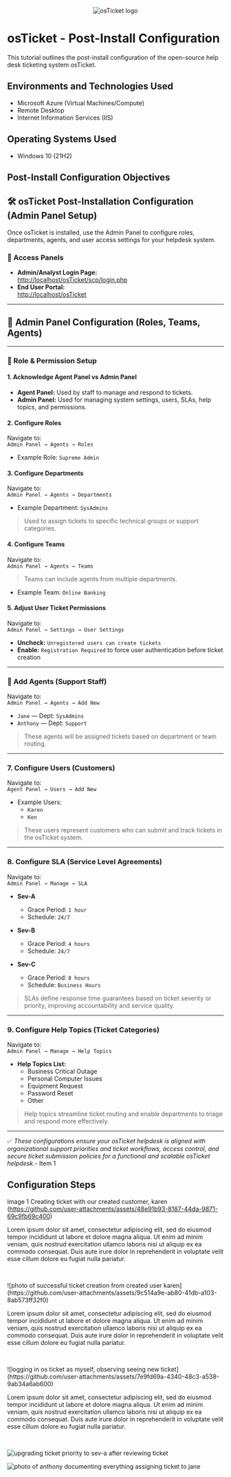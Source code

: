 <p align="center">
<img src="https://i.imgur.com/Clzj7Xs.png" alt="osTicket logo"/>
</p>

<h1>osTicket - Post-Install Configuration</h1>
This tutorial outlines the post-install configuration of the open-source help desk ticketing system osTicket.<br />

<h2>Environments and Technologies Used</h2>

- Microsoft Azure (Virtual Machines/Compute)
- Remote Desktop
- Internet Information Services (IIS)

<h2>Operating Systems Used </h2>

- Windows 10</b> (21H2)

<h2>Post-Install Configuration Objectives</h2>

## 🛠️ osTicket Post-Installation Configuration (Admin Panel Setup)

Once osTicket is installed, use the Admin Panel to configure roles, departments, agents, and user access settings for your helpdesk system.

### 🔐 Access Panels
- **Admin/Analyst Login Page:**  
  [http://localhost/osTicket/scp/login.php](http://localhost/osTicket/scp/login.php)
- **End User Portal:**  
  [http://localhost/osTicket](http://localhost/osTicket)

---
## 🔧 Admin Panel Configuration (Roles, Teams, Agents)

---

### 🧩 Role & Permission Setup

#### 1. Acknowledge Agent Panel vs Admin Panel
- **Agent Panel:** Used by staff to manage and respond to tickets.
- **Admin Panel:** Used for managing system settings, users, SLAs, help topics, and permissions.

#### 2. Configure Roles
Navigate to:  
`Admin Panel → Agents → Roles`
- Example Role: `Supreme Admin`

#### 3. Configure Departments
Navigate to:  
`Admin Panel → Agents → Departments`
- Example Department: `SysAdmins`  
> Used to assign tickets to specific technical groups or support categories.

#### 4. Configure Teams
Navigate to:  
`Admin Panel → Agents → Teams`  
> Teams can include agents from multiple departments.

- Example Team: `Online Banking`

#### 5. Adjust User Ticket Permissions
Navigate to:  
`Admin Panel → Settings → User Settings`

- **Uncheck:** `Unregistered users can create tickets`
- **Enable:** `Registration Required` to force user authentication before ticket creation

---

### 👥 Add Agents (Support Staff)
Navigate to:  
`Admin Panel → Agents → Add New`

- `Jane` — Dept: `SysAdmins`
- `Anthony` — Dept: `Support`

> These agents will be assigned tickets based on department or team routing.

---

### 7. Configure Users (Customers)
Navigate to:  
`Agent Panel → Users → Add New`

- Example Users:
  - `Karen`
  - `Ken`

> These users represent customers who can submit and track tickets in the osTicket system.

---

### 8. Configure SLA (Service Level Agreements)
Navigate to:  
`Admin Panel → Manage → SLA`

- **Sev-A**  
  - Grace Period: `1 hour`  
  - Schedule: `24/7`

- **Sev-B**  
  - Grace Period: `4 hours`  
  - Schedule: `24/7`

- **Sev-C**  
  - Grace Period: `8 hours`  
  - Schedule: `Business Hours`

> SLAs define response time guarantees based on ticket severity or priority, improving accountability and service quality.

---

### 9. Configure Help Topics (Ticket Categories)
Navigate to:  
`Admin Panel → Manage → Help Topics`

- **Help Topics List:**
  - Business Critical Outage
  - Personal Computer Issues
  - Equipment Request
  - Password Reset
  - Other

> Help topics streamline ticket routing and enable departments to triage and respond more effectively.

---

✅ *These configurations ensure your osTicket helpdesk is aligned with organizational support priorities and ticket workflows, access control, and secure ticket submission policies for a functional and scalable osTicket helpdesk.*- Item 1

<h2>Configuration Steps</h2>

Image 1
Creating ticket with our created customer, karen (https://github.com/user-attachments/assets/48e91b93-8187-44da-9871-69c9fb69c400)

</p>
<p>
Lorem ipsum dolor sit amet, consectetur adipiscing elit, sed do eiusmod tempor incididunt ut labore et dolore magna aliqua. Ut enim ad minim veniam, quis nostrud exercitation ullamco laboris nisi ut aliquip ex ea commodo consequat. Duis aute irure dolor in reprehenderit in voluptate velit esse cillum dolore eu fugiat nulla pariatur.
</p>
<br />

<p>
![photo of successful ticket creation from created user karen](https://github.com/user-attachments/assets/9c514a9e-ab80-41db-a103-8ab573ff32f0)

</p>
<p>
Lorem ipsum dolor sit amet, consectetur adipiscing elit, sed do eiusmod tempor incididunt ut labore et dolore magna aliqua. Ut enim ad minim veniam, quis nostrud exercitation ullamco laboris nisi ut aliquip ex ea commodo consequat. Duis aute irure dolor in reprehenderit in voluptate velit esse cillum dolore eu fugiat nulla pariatur.
</p>
<br />

<p>
![logging in os ticket as myself, observing   seeing new ticket](https://github.com/user-attachments/assets/7e9fd69a-4340-48c3-a538-9ab34a6ab600)

</p>
<p>
Lorem ipsum dolor sit amet, consectetur adipiscing elit, sed do eiusmod tempor incididunt ut labore et dolore magna aliqua. Ut enim ad minim veniam, quis nostrud exercitation ullamco laboris nisi ut aliquip ex ea commodo consequat. Duis aute irure dolor in reprehenderit in voluptate velit esse cillum dolore eu fugiat nulla pariatur.
</p>
<br />



![upgrading ticket priority to sev-a after reviewing ticket](https://github.com/user-attachments/assets/b4672a57-23a0-4f11-80f8-a172d42c3c7b)









![photo of anthony documenting everything   assigning ticket to jane](https://github.com/user-attachments/assets/432b3c3f-e0f5-496c-bfb6-59b5c18e5deb)




